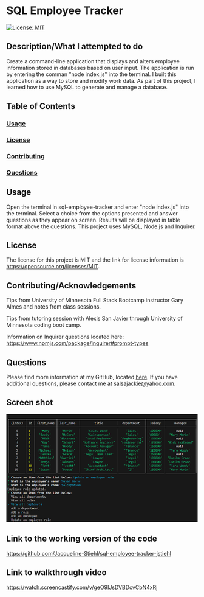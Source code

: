 # SQL Employee Tracker

[![License: MIT](https://img.shields.io/badge/License-MIT-yellow.svg)](https://opensource.org/licenses/MIT/)

## Description/What I attempted to do

Create a command-line application that displays and alters employee information stored in databases based on user input. The application is run by entering the comman "node index.js" into the terminal. I built this application as a way to store and modify work data. As part of this project, I learned how to use MySQL to generate and manage a database.

## Table of Contents

### [Usage](#usage)

### [License](#license)

### [Contributing](#contributing)

### [Questions](#questions)

## Usage

Open the terminal in sql-employee-tracker and enter "node index.js" into the terminal. Select a choice from the options presented and answer questions as they appear on screen. Results will be displayed in table format above the questions. This project uses MySQL, Node.js and Inquirer.

## License

The license for this project is MIT and the link for license information is https://opensource.org/licenses/MIT.

## Contributing/Acknowledgements

Tips from University of Minnesota Full Stack Bootcamp instructor Gary Almes and notes from class sessions.

Tips from tutoring session with Alexis San Javier through University of Minnesota coding boot camp.

Information on Inquirer questions located here: https://www.npmjs.com/package/inquirer#prompt-types

## Questions

Please find more information at my GitHub, located [here](https://github.com/Jacqueline-Stiehl).
If you have additional questions, please contact me at salsajackie@yahoo.com.

## Screen shot

![Screen shot of MySQL employee tracker homework assignment](./images/ScreenshotSQL.png)

## Link to the working version of the code

https://github.com/Jacqueline-Stiehl/sql-employee-tracker-jstiehl

## Link to walkthrough video

https://watch.screencastify.com/v/geO9IJsDVBDcvCbN4xRj
